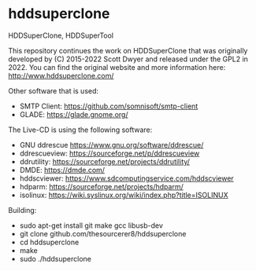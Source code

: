 # hddsuperclone
HDDSuperClone, HDDSuperTool

This repository continues the work on HDDSuperClone that was originally developed by (C) 2015-2022 Scott Dwyer and released under the GPL2 in 2022.
You can find the original website and more information here:
http://www.hddsuperclone.com/


Other software that is used:
* SMTP Client: https://github.com/somnisoft/smtp-client
* GLADE: https://glade.gnome.org/


The Live-CD is using the following software:
* GNU ddrescue https://www.gnu.org/software/ddrescue/
* ddrescueview: https://sourceforge.net/p/ddrescueview
* ddrutility: https://sourceforge.net/projects/ddrutility/
* DMDE: https://dmde.com/
* hddscviewer: https://www.sdcomputingservice.com/hddscviewer
* hdparm: https://sourceforge.net/projects/hdparm/
* isolinux: https://wiki.syslinux.org/wiki/index.php?title=ISOLINUX


Building:
* sudo apt-get install git make gcc libusb-dev
* git clone github.com/thesourcerer8/hddsuperclone
* cd hddsuperclone
* make
* sudo ./hddsuperclone
